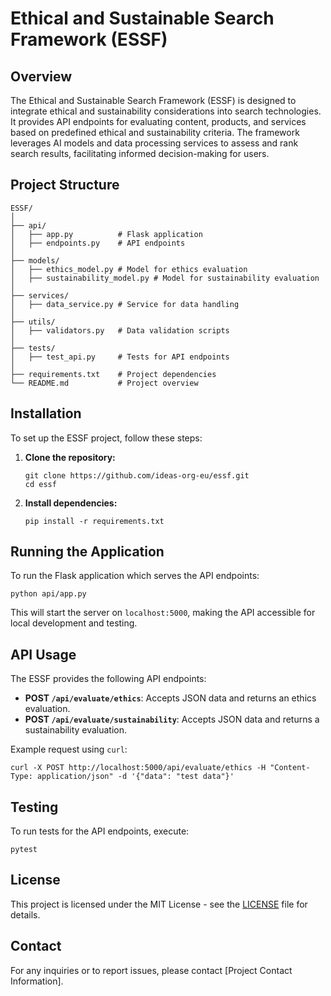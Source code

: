 # Ethical and Sustainable Search Framework (ESSF)

## Overview
The Ethical and Sustainable Search Framework (ESSF) is designed to integrate ethical and sustainability considerations into search technologies. It provides API endpoints for evaluating content, products, and services based on predefined ethical and sustainability criteria. The framework leverages AI models and data processing services to assess and rank search results, facilitating informed decision-making for users.

## Project Structure
```
ESSF/
│
├── api/
│   ├── app.py          # Flask application
│   ├── endpoints.py    # API endpoints
│
├── models/
│   ├── ethics_model.py # Model for ethics evaluation
│   ├── sustainability_model.py # Model for sustainability evaluation
│
├── services/
│   ├── data_service.py # Service for data handling
│
├── utils/
│   ├── validators.py   # Data validation scripts
│
├── tests/
│   ├── test_api.py     # Tests for API endpoints
│
├── requirements.txt    # Project dependencies
└── README.md           # Project overview
```

## Installation
To set up the ESSF project, follow these steps:

1. **Clone the repository:**
   ```
   git clone https://github.com/ideas-org-eu/essf.git
   cd essf
   ```

2. **Install dependencies:**
   ```
   pip install -r requirements.txt
   ```

## Running the Application
To run the Flask application which serves the API endpoints:
```
python api/app.py
```
This will start the server on `localhost:5000`, making the API accessible for local development and testing.

## API Usage
The ESSF provides the following API endpoints:
- **POST `/api/evaluate/ethics`**: Accepts JSON data and returns an ethics evaluation.
- **POST `/api/evaluate/sustainability`**: Accepts JSON data and returns a sustainability evaluation.

Example request using `curl`:
```
curl -X POST http://localhost:5000/api/evaluate/ethics -H "Content-Type: application/json" -d '{"data": "test data"}'
```

## Testing
To run tests for the API endpoints, execute:
```
pytest
```

## License
This project is licensed under the MIT License - see the [LICENSE](LICENSE) file for details.

## Contact
For any inquiries or to report issues, please contact [Project Contact Information].
